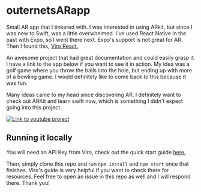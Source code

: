 # outernetsARapp

Small AR app that I tinkered with. I was interested in using ARkit, but since I was new to Swift, was a little overwhelmed. I've used React Native in the past with Expo, so I went there next. Expo's support is not great for AR. Then I found this, [Viro React.](https://viromedia.com/viroreact/)

An awesome project that had great documentation and could easily grasp it. I have a link to the app below if you want to see it in action. My idea was a golf game where you throw the balls into the hole, but ending up with more of a bowling game. I would definitely like to come back to this because it was fun.

Many ideas came to my head since discovering AR. I definitely want to check out ARKit and learn swift now, which is something I didn't expect going into this project.

[![Link to youtube project](http://img.youtube.com/vi/iXqzJDm3DMs/0.jpg)](https://www.youtube.com/watch?v=iXqzJDm3DMs)

## Running it locally

You will need an API Key from Viro, check out the quick start guide [here.](https://docs.viromedia.com/docs/quick-start)

Then, simply clone this repo and run `npm install` and `npm start` once that finishes. Viro's guide is very helpful if you want to check there for resources. Feel free to open an issue in this repo as well and I will respond there. Thank you!
